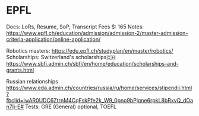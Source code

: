 # EPFL

Docs: LoRs, Resume, SoP, Transcript
Fees $: 165
Notes: https://www.epfl.ch/education/admission/admission-2/master-admission-criteria-application/online-application/


Robotics masters: https://edu.epfl.ch/studyplan/en/master/robotics/
Scholarships: Switzerland's scholarships🇨🇭
https://www.sbfi.admin.ch/sbfi/en/home/education/scholarships-and-grants.html

Russian relationships https://www.eda.admin.ch/countries/russia/ru/home/services/stipendii.html?fbclid=IwAR0UDC6ZtrnM4CqFskPfe2k_W9_0pno9bPjqne6rpkL8bRxvQ_dOan7Ij-E#
Tests: GRE (General) optional, TOEFL